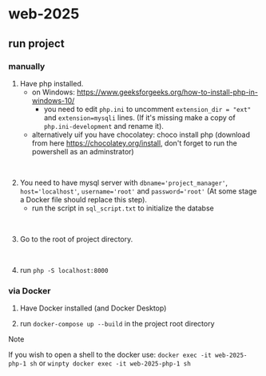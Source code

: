 # web-2025

## run project

### manually
1. Have php installed.
   - on Windows: https://www.geeksforgeeks.org/how-to-install-php-in-windows-10/
      - you need to edit `php.ini` to uncomment `extension_dir = "ext"` and `extension=mysqli` lines. (If it's missing make a copy of `php.ini-development` and rename it).
   - alternatively uif you have chocolatey: choco install php (download from here https://chocolatey.org/install, don't forget to run the powershell as an adminstrator)

<br>

2. You need to have mysql server with `dbname='project_manager'`, `host='localhost'`, `username='root'` and `password='root'` (At some stage a Docker file should replace this step).
   - run the script in `sql_script.txt` to initialize the databse

<br>

3. Go to the root of project directory.

<br>

4. run `php -S localhost:8000`


### via Docker

1. Have Docker installed (and Docker Desktop)

2. run `docker-compose up --build` in the project root directory

> [!NOTE]
> If you wish to open a shell to the docker use: `docker exec -it web-2025-php-1 sh` or `winpty docker exec -it web-2025-php-1 sh`
> 
